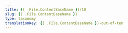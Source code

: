 ```yaml
---
title: {{ .File.ContentBaseName }}/10
slug: {{ .File.ContentBaseName }}
type: taxonomy
translationKey: {{ .File.ContentBaseName }}-out-of-ten
---
```


